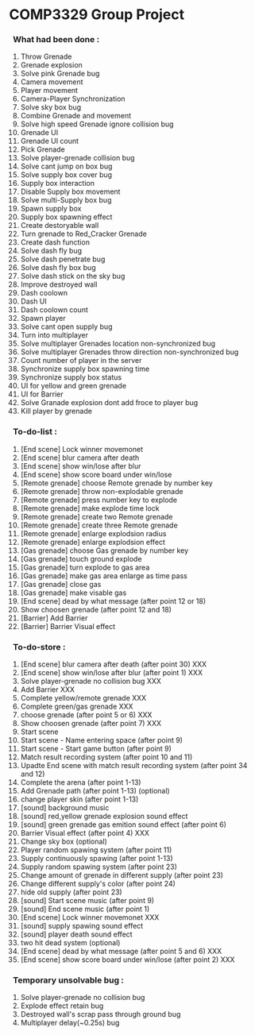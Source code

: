 # COMP3329 Group Project
### &nbsp;&nbsp;What had been done :
1. Throw Grenade 
2. Grenade explosion
3. Solve pink Grenade bug
4. Camera movement
5. Player movement
6. Camera-Player Synchronization
7. Solve sky box bug 
8. Combine Grenade and movement
9. Solve high speed Grenade ignore collision bug
10. Grenade UI
11. Grenade UI count
12. Pick Grenade
13. Solve player-grenade collision bug
14. Solve cant jump on box bug
15. Solve supply box cover bug 
16. Supply box interaction
17. Disable Supply box movement
18. Solve multi-Supply box bug
19. Spawn supply box
20. Supply box spawning effect
21. Create destoryable wall
22. Turn grenade to Red_Cracker Grenade
23. Create dash function
24. Solve dash fly bug
25. Solve dash penetrate bug
26. Solve dash fly box bug
27. Solve dash stick on the sky bug
28. Improve destroyed wall
29. Dash coolown
30. Dash UI
31. Dash coolown count
32. Spawn player
33. Solve cant open supply bug
34. Turn into multiplayer
35. Solve multiplayer Grenades location non-synchronized bug 
36. Solve multiplayer Grenades throw direction non-synchronized bug 
37. Count number of player in the server 
38. Synchronize supply box spawning time
39. Synchronize supply box status
40. UI for yellow and green grenade
41. UI for Barrier
42. Solve Granade explosion dont add froce to player bug
43. Kill player by grenade

### &nbsp;&nbsp;To-do-list :
1. [End scene] Lock winner movemonet 
2. [End scene] blur camera after death 
3. [End scene] show win/lose after blur 
4. [End scene] show score board under win/lose 
5. [Remote grenade] choose Remote grenade by number key
6. [Remote grenade] throw non-explodable grenade
7. [Remote grenade] press number key to explode
8. [Remote grenade] make explode time lock
9. [Remote grenade] create two Remote grenade
10. [Remote grenade] create three Remote grenade
11. [Remote grenade] enlarge explodsion radius
12. [Remote grenade] enlarge explodsion effect
13. [Gas grenade] choose Gas grenade by number key
14. [Gas grenade] touch ground explode
15. [Gas grenade] turn explode to gas area
16. [Gas grenade] make gas area enlarge as time pass
17. [Gas grenade] close gas
18. [Gas grenade] make visable gas 
19. [End scene] dead by what message (after point 12 or 18)
20. Show choosen grenade (after point 12 and 18)
21. [Barrier] Add Barrier 
22. [Barrier] Barrier Visual effect

### &nbsp;&nbsp;To-do-store :
1. [End scene] blur camera after death (after point 30) XXX
2. [End scene] show win/lose after blur (after point 1) XXX
3. Solve player-grenade no collision bug XXX
4. Add Barrier XXX
5. Complete yellow/remote grenade XXX
6. Complete green/gas grenade XXX
7. choose grenade (after point 5 or 6) XXX
8. Show choosen grenade (after point 7) XXX
9. Start scene
10. Start scene - Name entering space (after point 9)
11. Start scene - Start game button (after point 9)
12. Match result recording system (after point 10 and 11)
13. Upadte End scene with match result recording system (after point 34 and 12)
14. Complete the arena (after point 1-13)
15. Add Grenade path (after point 1-13) (optional)
16. change player skin (after point 1-13)
17. [sound] background music
18. [sound] red,yellow grenade explosion sound effect
19. [sound] green grenade gas emition sound effect (after point 6)
20. Barrier Visual effect (after point 4) XXX
21. Change sky box (optional)
22. Player random spawing system (after point 11)
23. Supply continuously spawing (after point 1-13)
24. Supply random spawing system (after point 23)  
25. Change amount of grenade in different supply (after point 23) 
26. Change different supply's color (after point 24)
27. hide old supply (after point 23)
28. [sound] Start scene music (after point 9)
29. [sound] End scene music (after point 1)
30. [End scene] Lock winner movemonet XXX
31. [sound] supply spawing sound effect 
32. [sound] player death sound effect
33. two hit dead system (optional)
33. [End scene] dead by what message (after point 5 and 6) XXX
34. [End scene] show score board under win/lose (after point 2) XXX

### &nbsp;&nbsp;Temporary unsolvable bug :
1. Solve player-grenade no collision bug
2. Explode effect retain bug
3. Destroyed wall's scrap pass through ground bug 
4. Multiplayer delay(~0.25s) bug
